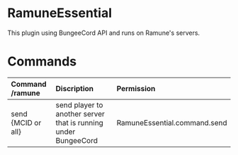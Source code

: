 # RamuneEssential

This plugin using BungeeCord API and runs on Ramune's servers.

# Commands

| Command /ramune | Discription | Permission |
|:---------------|:----------------|:----------------|
| send {MCID or all} | send player to another server that is running under BungeeCord | RamuneEssential.command.send |
